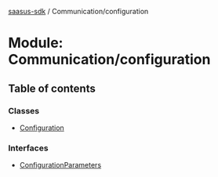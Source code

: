 [saasus-sdk](../README.md) / Communication/configuration

# Module: Communication/configuration

## Table of contents

### Classes

- [Configuration](../classes/Communication_configuration.Configuration.md)

### Interfaces

- [ConfigurationParameters](../interfaces/Communication_configuration.ConfigurationParameters.md)
